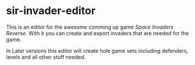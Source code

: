 # sir-invader-editor

This is an editor for the awesome comming up game _Space Invaders Reverse_.
With it you can create and export invaders that are needed for the game.

In Later versions this editor will create hole game sets including defenders,
levels and all other stuff needed.
